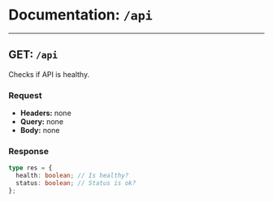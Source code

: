 # Documentation: `/api`

---

## GET: `/api`

Checks if API is healthy.

### Request

- **Headers:** none
- **Query:** none
- **Body:** none

### Response

```typescript
type res = {
  health: boolean; // Is healthy?
  status: boolean; // Status is ok?
};
```
